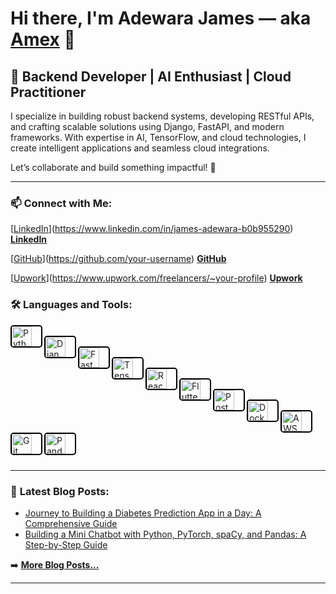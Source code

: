 # Hi there, I'm **Adewara James** — aka [**Amex**][LinkedIn] 👋  

## 🚀 **Backend Developer | AI Enthusiast | Cloud Practitioner**  

I specialize in building robust backend systems, developing RESTful APIs, and crafting scalable solutions using Django, FastAPI, and modern frameworks. With expertise in AI, TensorFlow, and cloud technologies, I create intelligent applications and seamless cloud integrations.  

Let’s collaborate and build something impactful! 🌟  

---

### 📫 **Connect with Me:**

[[LinkedIn](https://cdn.jsdelivr.net/gh/devicons/devicon@latest/icons/linkedin/linkedin-original.svg)](https://www.linkedin.com/in/james-adewara-b0b955290) **[LinkedIn](https://www.linkedin.com/in/james-adewara-b0b955290)**

[[GitHub](https://cdn.jsdelivr.net/gh/devicons/devicon@latest/icons/github/github-original.svg)](https://github.com/your-username) **[GitHub]([https://github.com/your-username](https://github.com/jamesadewara/jamesadewara/edit/main/README.md))**

[[Upwork](https://upload.wikimedia.org/wikipedia/commons/thumb/6/69/Upwork-logo.svg/1200px-Upwork-logo.svg.png)](https://www.upwork.com/freelancers/~your-profile) **[Upwork]([https://www.upwork.com/freelancers/~your-profile](https://www.upwork.com/freelancers/~01bcc533c67afd2155?mp_source=share))**

### 🛠️ **Languages and Tools:**  

[<img align="left" alt="Python" width="32px" src="https://cdn.jsdelivr.net/gh/devicons/devicon/icons/python/python-original.svg" style="padding-right:15px; border:2px solid #000; border-radius:5px;"/>](#)  
[<img align="left" alt="Django" width="32px" src="https://cdn.jsdelivr.net/gh/devicons/devicon/icons/django/django-plain.svg" style="padding-right:15px; border:2px solid #000; border-radius:5px;"/>](#)  
[<img align="left" alt="FastAPI" width="32px" src="https://cdn.jsdelivr.net/gh/devicons/devicon/icons/fastapi/fastapi-original.svg" style="padding-right:15px; border:2px solid #000; border-radius:5px;"/>](#)  
[<img align="left" alt="TensorFlow" width="32px" src="https://cdn.jsdelivr.net/gh/devicons/devicon/icons/tensorflow/tensorflow-original.svg" style="padding-right:15px; border:2px solid #000; border-radius:5px;"/>](#)  
[<img align="left" alt="React" width="32px" src="https://cdn.jsdelivr.net/gh/devicons/devicon/icons/react/react-original.svg" style="padding-right:15px; border:2px solid #000; border-radius:5px;"/>](#)  
[<img align="left" alt="Flutter" width="32px" src="https://cdn.jsdelivr.net/gh/devicons/devicon/icons/flutter/flutter-original.svg" style="padding-right:15px; border:2px solid #000; border-radius:5px;"/>](#)  
[<img align="left" alt="PostgreSQL" width="32px" src="https://cdn.jsdelivr.net/gh/devicons/devicon/icons/postgresql/postgresql-original.svg" style="padding-right:15px; border:2px solid #000; border-radius:5px;"/>](#)  
[<img align="left" alt="Docker" width="32px" src="https://cdn.jsdelivr.net/gh/devicons/devicon/icons/docker/docker-original.svg" style="padding-right:15px; border:2px solid #000; border-radius:5px;"/>](#)  
[<img align="left" alt="AWS" width="32px" src="https://cdn.jsdelivr.net/gh/devicons/devicon@latest/icons/amazonwebservices/amazonwebservices-original-wordmark.svg" style="padding-right:15px; border:2px solid #000; border-radius:5px;"/>](#)  
[<img align="left" alt="Git" width="32px" src="https://cdn.jsdelivr.net/gh/devicons/devicon/icons/git/git-original.svg" style="padding-right:15px; border:2px solid #000; border-radius:5px;"/>](#)  
[<img align="left" alt="Pandas" width="32px" src="https://cdn.jsdelivr.net/gh/devicons/devicon/icons/pandas/pandas-original.svg" style="padding-right:15px; border:2px solid #000; border-radius:5px;"/>](#)  

<br />
<br />

---


### 📝 **Latest Blog Posts:**  

<!-- BLOG-POST-LIST:START -->
- [Journey to Building a Diabetes Prediction App in a Day: A Comprehensive Guide](https://www.linkedin.com/posts/james-adewara-b0b955290_this-article-chronicles-the-journey-of-creating-activity-7180493093098446849-r8i9?utm_source=share&utm_medium=member_desktop)  
- [Building a Mini Chatbot with Python, PyTorch, spaCy, and Pandas: A Step-by-Step Guide](https://www.linkedin.com/posts/james-adewara-b0b955290_python-pytorch-spacy-activity-7182092380798337024-EE6F?utm_source=share&utm_medium=member_desktop)  
<!-- BLOG-POST-LIST:END -->

➡️ [**More Blog Posts...**](https://www.linkedin.com/in/james-adewara-b0b955290/recent-activity/all/)

---

[LinkedIn]: https://www.linkedin.com/in/james-adewara-b0b955290
